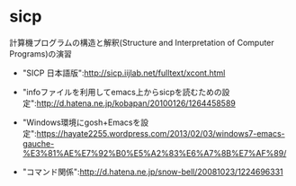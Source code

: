 # sicp
計算機プログラムの構造と解釈(Structure and Interpretation of Computer Programs)の演習

* "SICP 日本語版":http://sicp.iijlab.net/fulltext/xcont.html
* "infoファイルを利用してemacs上からsicpを読むための設定":http://d.hatena.ne.jp/kobapan/20100126/1264458589

* "Windows環境にgosh+Emacsを設定":https://hayate2255.wordpress.com/2013/02/03/windows7-emacs-gauche-%E3%81%AE%E7%92%B0%E5%A2%83%E6%A7%8B%E7%AF%89/
* "コマンド関係":http://d.hatena.ne.jp/snow-bell/20081023/1224696331
